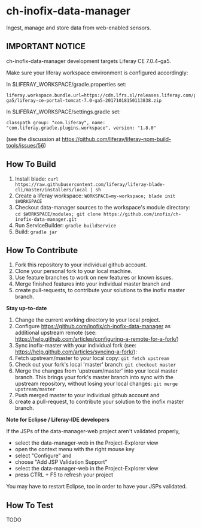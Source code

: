 # ch-inofix-data-manager

Ingest, manage and store data from web-enabled sensors.

## IMPORTANT NOTICE ##

ch-inofix-data-manager development targets Liferay CE 7.0.4-ga5. 

Make sure your liferay workspace environment is configured accordingly: 

In $LIFERAY_WORKSPACE/gradle.properties set: 

    liferay.workspace.bundle.url=https://cdn.lfrs.sl/releases.liferay.com/portal/7.0.4-ga5/liferay-ce-portal-tomcat-7.0-ga5-20171018150113838.zip

In $LIFERAY_WORKSPACE/settings.gradle set: 

    classpath group: "com.liferay", name: "com.liferay.gradle.plugins.workspace", version: "1.8.0"
    
(see the discussion at https://github.com/liferay/liferay-npm-build-tools/issues/56) 

## How To Build
1. Install blade: `curl https://raw.githubusercontent.com/liferay/liferay-blade-cli/master/installers/local | sh`
1. Create a liferay workspace: `WORKSPACE=my-workspace; blade init $WORKSPACE`
1. Checkout data-manager sources to the workspace's module directory: `cd $WORKSPACE/modules; git clone https://github.com/inofix/ch-inofix-data-manager.git`
1. Run ServiceBuilder: `gradle buildService`
1. Build: `gradle jar`

## How To Contribute
1. Fork this repository to your individual github account.
1. Clone your personal fork to your local machine.
1. Use feature branches to work on new features or known issues.
1. Merge finished features into your individual master branch and 
1. create pull-requests, to contribute your solutions to the inofix master branch.

**Stay up-to-date**

1. Change the current working directory to your local project.
1. Configure https://github.com/inofix/ch-inofix-data-manager as additional upstream remote (see: https://help.github.com/articles/configuring-a-remote-for-a-fork/)
1. Sync inofix-master with your individual fork (see: https://help.github.com/articles/syncing-a-fork/): 
1. Fetch upstream/master to your local copy: `git fetch upstream` 
1. Check out your fork's local 'master' branch: `git checkout master`
1. Merge the changes from 'upstream/master' into your local master branch. This brings your fork's master branch into sync with the upstream repository, without losing your local changes: `git merge upstream/master`
1. Push merged master to your individual github account and 
1. create a pull-request, to contribute your solution to the inofix master branch.

**Note for Eclipse / Liferay-IDE developers**

If the JSPs of the data-manager-web project aren't validated properly, 

- select the data-manager-web in the Project-Explorer view
- open the context menu with the right mouse key
- select "Configure" and
- choose "Add JSP Validation Support"
- select the data-manager-web in the Project-Explorer view
- press CTRL + F5 to refresh your project

You may have to restart Eclipse, too in order to have your JSPs validated.

## How To Test

TODO

